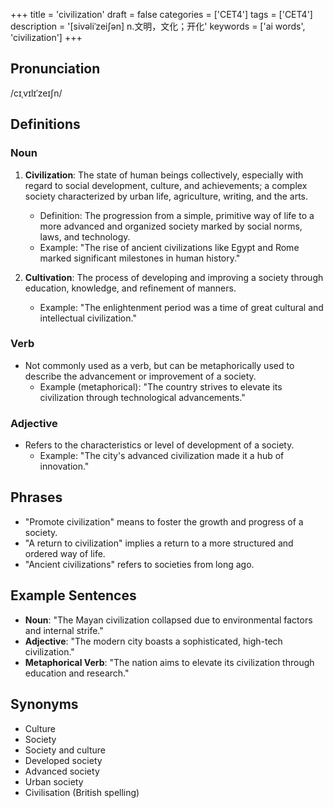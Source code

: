 +++
title = 'civilization'
draft = false
categories = ['CET4']
tags = ['CET4']
description = '[sivəliˈzei∫ən] n.文明，文化；开化'
keywords = ['ai words', 'civilization']
+++

## Pronunciation
/cɪˌvɪlɪˈzeɪʃn/

## Definitions
### Noun
1. **Civilization**: The state of human beings collectively, especially with regard to social development, culture, and achievements; a complex society characterized by urban life, agriculture, writing, and the arts.
   - Definition: The progression from a simple, primitive way of life to a more advanced and organized society marked by social norms, laws, and technology.
   - Example: "The rise of ancient civilizations like Egypt and Rome marked significant milestones in human history."

2. **Cultivation**: The process of developing and improving a society through education, knowledge, and refinement of manners.
   - Example: "The enlightenment period was a time of great cultural and intellectual civilization."

### Verb
- Not commonly used as a verb, but can be metaphorically used to describe the advancement or improvement of a society.
   - Example (metaphorical): "The country strives to elevate its civilization through technological advancements."

### Adjective
- Refers to the characteristics or level of development of a society.
   - Example: "The city's advanced civilization made it a hub of innovation."

## Phrases
- "Promote civilization" means to foster the growth and progress of a society.
- "A return to civilization" implies a return to a more structured and ordered way of life.
- "Ancient civilizations" refers to societies from long ago.

## Example Sentences
- **Noun**: "The Mayan civilization collapsed due to environmental factors and internal strife."
- **Adjective**: "The modern city boasts a sophisticated, high-tech civilization."
- **Metaphorical Verb**: "The nation aims to elevate its civilization through education and research."

## Synonyms
- Culture
- Society
- Society and culture
- Developed society
- Advanced society
- Urban society
- Civilisation (British spelling)
